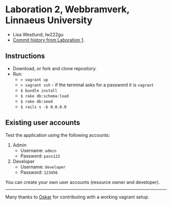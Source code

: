 # Laboration 2, Webbramverk, Linnaeus University
* Lisa Westlund, lw222gu
* [Commit history from Laboration 1](https://github.com/lw222gu/1dv450_lw222gu).

## Instructions
* Download, or fork and clone repository.
* Run:
  * `> vagrant up`
  * `> vagrant ssh` - if the terminal asks for a password it is `vagrant`
  * `$ bundle install`
  * `$ rake db:schema:load`
  * `$ rake db:seed`
  * `$ rails s -b 0.0.0.0`

## Existing user accounts
Test the application using the following accounts:

1. Admin
   * Username: `admin`
   * Password: `pass123`
2. Developer
   * Username: `developer`
   * Password: `123456`

You can create your own user accounts (resource owner and developer).

---
Many thanks to [Oskar](https://github.com/OskarKlintrot) for contributing with a working vagrant setup.
